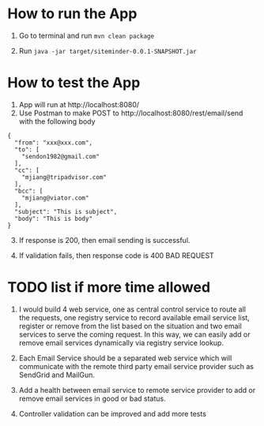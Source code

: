 # How to run the App
1. Go to terminal and run ```mvn clean package```

2. Run ```java -jar target/siteminder-0.0.1-SNAPSHOT.jar```

# How to test the App

1. App will run at http://localhost:8080/
2. Use Postman to make POST to http://localhost:8080/rest/email/send with the following body

```
{
  "from": "xxx@xxx.com",
  "to": [
    "sendon1982@gmail.com"
  ],
  "cc": [
    "mjiang@tripadvisor.com"
  ],
  "bcc": [
    "mjiang@viator.com"
  ],
  "subject": "This is subject",
  "body": "This is body"
}
```

3. If response is 200, then email sending is successful.

4. If validation fails, then response code is 400 BAD REQUEST

# TODO list if more time allowed
1. I would build 4 web service, one as central control service to route all the requests, one registry service to record 
available email service list, register or remove from the list based on the situation and two email services to serve the 
coming request. In this way, we can easily add or remove email services dynamically via registry service lookup.

2. Each Email Service should be a separated web service which will communicate with the remote third party email service provider 
such as SendGrid and MailGun.

3. Add a health between email service to remote service provider to add or remove email services in good or bad status.

4. Controller validation can be improved and add more tests